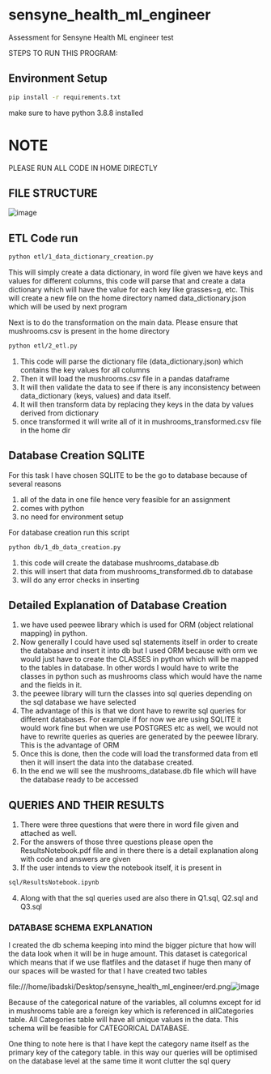 # sensyne_health_ml_engineer
Assessment for Sensyne Health ML engineer test


STEPS TO RUN THIS PROGRAM:

## Environment Setup

```bash
pip install -r requirements.txt
```
make sure to have python 3.8.8 installed
# NOTE
PLEASE RUN ALL CODE IN HOME DIRECTLY

## FILE STRUCTURE
![image](https://user-images.githubusercontent.com/14020143/117579950-51244000-b0ed-11eb-9ff2-7927fb223d99.png)



## ETL Code run

```bash
python etl/1_data_dictionary_creation.py
```
This will simply create a data dictionary, in word file given we have keys and values for different columns, this code will parse that and create a data dictionary which will have the value for each key like grasses=g, etc. This will create a new file on the home directory named data_dictionary.json which will be used by next program


Next is to do the transformation on the main data. Please ensure that mushrooms.csv is present in the home directory
```bash
python etl/2_etl.py
```
1. This code will parse the dictionary file (data_dictionary.json) which contains the key values for all columns
2. Then it will load the mushrooms.csv file in a pandas dataframe
3. It will then validate the data to see if there is any inconsistency between data_dictionary (keys, values) and data itself.
4. It will then transform data by replacing they keys in the data by values derived from dictionary
5. once transformed it will write all of it in mushrooms_transformed.csv file in the home dir

## Database Creation SQLITE
For this task I have chosen SQLITE to be the go to database because of several reasons
1. all of the data in one file hence very feasible for an assignment
2. comes with python
3. no need for environment setup

For database creation run this script
```bash
python db/1_db_data_creation.py
```

1. this code will create the database mushrooms_database.db 
2. this will insert that data from mushrooms_transformed.db to database
3. will do any error checks in inserting


## Detailed Explanation of Database Creation

1. we have used peewee library which is used for ORM (object relational mapping) in python. 
2. Now generally I could have used sql statements itself in order to create the database and insert it into db but I used ORM because with orm we would just have to create the CLASSES in python which will be mapped to the tables in database. In other words I would have to write the classes in python such as mushrooms class which would have the name and the fields in it.
3. the peewee library will turn the classes into sql queries depending on the sql database we have selected
4. The advantage of this is that we dont have to rewrite sql queries for different databases. For example if for now we are using SQLITE it would work fine but when we use POSTGRES etc as well, we would not have to rewrite queries as queries are generated by the peewee library. This is the advantage of ORM
5. Once this is done, then the code will load the transformed data from etl then it will insert the data into the database created.
6. In the end we will see the mushrooms_database.db file which will have the database ready to be accessed


## QUERIES AND THEIR RESULTS
1. There were three questions that were there in word file given and attached as well. 
2. For the answers of those three questions please open the ResultsNotebook.pdf file and in there there is a detail explanation along with code and answers are given
3. If the user intends to view the notebook itself, it is present in
```bash
sql/ResultsNotebook.ipynb
```
4. Along with that the sql queries used are also there in Q1.sql, Q2.sql and Q3.sql




### DATABASE SCHEMA EXPLANATION
I created the db schema keeping into mind the bigger picture that how will the data look when it will be in huge amount.
This dataset is categorical which means that if we use flatfiles and the dataset if huge then many of our spaces will be wasted for that I have created two tables

file:///home/ibadski/Desktop/sensyne_health_ml_engineer/erd.png![image](https://user-images.githubusercontent.com/14020143/117579755-44ebb300-b0ec-11eb-91a7-e304586609cc.png)



Because of the categorical nature of the variables, all columns except for id in mushrooms table are a foreign key which is referenced in allCategories table.
All Categories table will have all unique values in the data.
This schema will be feasible for CATEGORICAL DATABASE. 


One thing to note here is that I have kept the category name itself as the primary key of the category table. in this way our queries will be optimised on the database level at the same time it wont clutter the sql query

